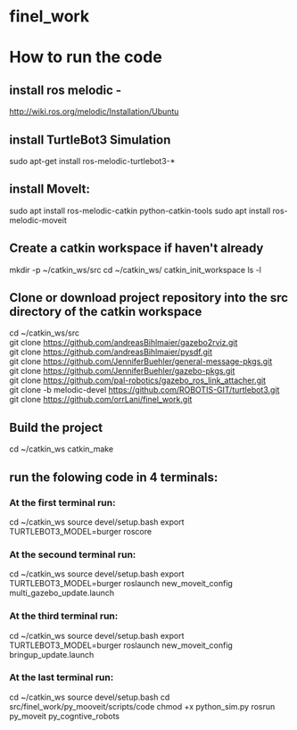 # finel_work

# How to run the code

## install ros melodic -
  http://wiki.ros.org/melodic/Installation/Ubuntu
 
##  install TurtleBot3 Simulation
sudo apt-get install ros-melodic-turtlebot3-*

## install MoveIt:
 sudo apt install ros-melodic-catkin python-catkin-tools
 sudo apt install ros-melodic-moveit
 
## Create a catkin workspace if haven't already
mkdir -p ~/catkin_ws/src
cd ~/catkin_ws/
catkin_init_workspace
ls -l

## Clone or download project repository into the src directory of the catkin workspace
cd ~/catkin_ws/src </br>
git clone  https://github.com/andreasBihlmaier/gazebo2rviz.git </br>
git clone https://github.com/andreasBihlmaier/pysdf.git  </br>
git clone https://github.com/JenniferBuehler/general-message-pkgs.git </br>
git clone https://github.com/JenniferBuehler/gazebo-pkgs.git </br>
git clone https://github.com/pal-robotics/gazebo_ros_link_attacher.git </br>
git clone -b melodic-devel https://github.com/ROBOTIS-GIT/turtlebot3.git </br>
git clone https://github.com/orrLani/finel_work.git </br>


## Build the project
cd ~/catkin_ws
catkin_make

## run the folowing code in 4 terminals:

### At the first terminal run:
cd ~/catkin_ws
source devel/setup.bash
export TURTLEBOT3_MODEL=burger 
roscore 

### At the secound terminal run:
cd ~/catkin_ws
source devel/setup.bash
export TURTLEBOT3_MODEL=burger 
roslaunch new_moveit_config multi_gazebo_update.launch 

### At the third terminal run:
cd ~/catkin_ws
source devel/setup.bash
export TURTLEBOT3_MODEL=burger 
roslaunch new_moveit_config bringup_update.launch

### At the last terminal run:
cd ~/catkin_ws
source devel/setup.bash
cd src/finel_work/py_mooveit/scripts/code
chmod +x python_sim.py
rosrun py_moveit py_cogntive_robots






